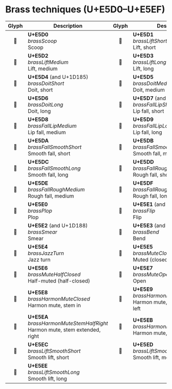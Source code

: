 Brass techniques (U+E5D0–U+E5EF)
================================

| **Glyph** | **Description** | **Glyph** | **Description**
| :-------: | --------------- | :-------: | ---------------
|<span class="bravura_large">&#xe5d0;</span> | **U+E5D0**<br/>*brassScoop*<br/>Scoop | <span class="bravura_large">&#xe5d1;</span> | **U+E5D1**<br/>*brassLiftShort*<br/>Lift, short
|<span class="bravura_large">&#xe5d2;</span> | **U+E5D2**<br/>*brassLiftMedium*<br/>Lift, medium | <span class="bravura_large">&#xe5d3;</span> | **U+E5D3**<br/>*brassLiftLong*<br/>Lift, long
|<span class="bravura_large">&#xe5d4;</span> | **U+E5D4** (and U+1D185)<br/>*brassDoitShort*<br/>Doit, short | <span class="bravura_large">&#xe5d5;</span> | **U+E5D5**<br/>*brassDoitMedium*<br/>Doit, medium
|<span class="bravura_large">&#xe5d6;</span> | **U+E5D6**<br/>*brassDoitLong*<br/>Doit, long | <span class="bravura_large">&#xe5d7;</span> | **U+E5D7** (and U+1D186)<br/>*brassFallLipShort*<br/>Lip fall, short
|<span class="bravura_large">&#xe5d8;</span> | **U+E5D8**<br/>*brassFallLipMedium*<br/>Lip fall, medium | <span class="bravura_large">&#xe5d9;</span> | **U+E5D9**<br/>*brassFallLipLong*<br/>Lip fall, long
|<span class="bravura_large">&#xe5da;</span> | **U+E5DA**<br/>*brassFallSmoothShort*<br/>Smooth fall, short | <span class="bravura_large">&#xe5db;</span> | **U+E5DB**<br/>*brassFallSmoothMedium*<br/>Smooth fall, medium
|<span class="bravura_large">&#xe5dc;</span> | **U+E5DC**<br/>*brassFallSmoothLong*<br/>Smooth fall, long | <span class="bravura_large">&#xe5dd;</span> | **U+E5DD**<br/>*brassFallRoughShort*<br/>Rough fall, short
|<span class="bravura_large">&#xe5de;</span> | **U+E5DE**<br/>*brassFallRoughMedium*<br/>Rough fall, medium | <span class="bravura_large">&#xe5df;</span> | **U+E5DF**<br/>*brassFallRoughLong*<br/>Rough fall, long
|<span class="bravura_large">&#xe5e0;</span> | **U+E5E0**<br/>*brassPlop*<br/>Plop | <span class="bravura_large">&#xe5e1;</span> | **U+E5E1** (and U+1D187)<br/>*brassFlip*<br/>Flip
|<span class="bravura_large">&#xe5e2;</span> | **U+E5E2** (and U+1D188)<br/>*brassSmear*<br/>Smear | <span class="bravura_large">&#xe5e3;</span> | **U+E5E3** (and U+1D189)<br/>*brassBend*<br/>Bend
|<span class="bravura_large">&#xe5e4;</span> | **U+E5E4**<br/>*brassJazzTurn*<br/>Jazz turn | <span class="bravura_large">&#xe5e5;</span> | **U+E5E5**<br/>*brassMuteClosed*<br/>Muted (closed)
|<span class="bravura_large">&#xe5e6;</span> | **U+E5E6**<br/>*brassMuteHalfClosed*<br/>Half-muted (half-closed) | <span class="bravura_large">&#xe5e7;</span> | **U+E5E7**<br/>*brassMuteOpen*<br/>Open
|<span class="bravura_large">&#xe5e8;</span> | **U+E5E8**<br/>*brassHarmonMuteClosed*<br/>Harmon mute, stem in | <span class="bravura_large">&#xe5e9;</span> | **U+E5E9**<br/>*brassHarmonMuteStemHalfLeft*<br/>Harmon mute, stem extended, left
|<span class="bravura_large">&#xe5ea;</span> | **U+E5EA**<br/>*brassHarmonMuteStemHalfRight*<br/>Harmon mute, stem extended, right | <span class="bravura_large">&#xe5eb;</span> | **U+E5EB**<br/>*brassHarmonMuteStemOpen*<br/>Harmon mute, stem out
|<span class="bravura_large">&#xe5ec;</span> | **U+E5EC**<br/>*brassLiftSmoothShort*<br/>Smooth lift, short | <span class="bravura_large">&#xe5ed;</span> | **U+E5ED**<br/>*brassLiftSmoothMedium*<br/>Smooth lift, medium
|<span class="bravura_large">&#xe5ee;</span> | **U+E5EE**<br/>*brassLiftSmoothLong*<br/>Smooth lift, long | &nbsp; | &nbsp;